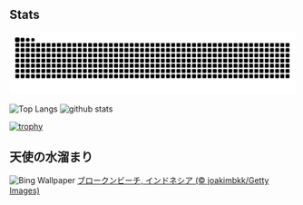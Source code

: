 ## Stats
<picture>
  <source media="(prefers-color-scheme: dark)" srcset="https://raw.githubusercontent.com/ba230t/ba230t/output/github-contribution-grid-snake-dark.svg">
  <source media="(prefers-color-scheme: light)" srcset="https://raw.githubusercontent.com/ba230t/ba230t/output/github-contribution-grid-snake.svg">
  <img alt="github contribution grid snake animation" src="https://raw.githubusercontent.com/ba230t/ba230t/output/github-contribution-grid-snake.svg">
</picture>

<p align="left">
  <img alt="Top Langs" height="150px" src="https://github-readme-stats.vercel.app/api/top-langs/?username=ba230t&layout=compact&theme=transparent" />
  <img alt="github stats" height="150px" src="https://github-readme-stats.vercel.app/api?username=ba230t&theme=transparent" />
</p>

[![trophy](https://github-profile-trophy.vercel.app/?username=ba230t&theme=transparent&column=7)](https://github.com/ryo-ma/github-profile-trophy)


<!-- Bing Wallpaper Start -->
## 天使の水溜まり
![Bing Wallpaper](https://www.bing.com/th?id=OHR.NusaPenida_JA-JP6740183252_1920x1080.jpg&rf=LaDigue_1920x1080.jpg&pid=hp)
[ブロークンビーチ, インドネシア (© joakimbkk/Getty Images)](https://www.bing.com/search?q=%E3%83%96%E3%83%AD%E3%83%BC%E3%82%AF%E3%83%B3%E3%83%93%E3%83%BC%E3%83%81&form=hpcapt&filters=HpDate%3a%2220250315_1500%22)
<!-- Bing Wallpaper End -->
